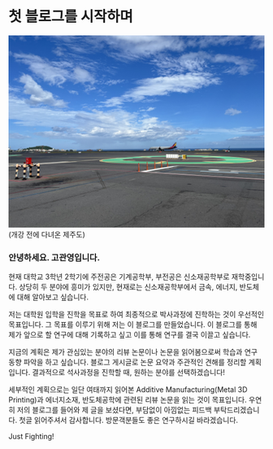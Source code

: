# 첫 블로그를 시작하며

![개강 전에 다녀온 제주도](img/kgyphoto/jejuair.jpg)
(개강 전에 다녀온 제주도)

### 안녕하세요. 고관영입니다.
현재 대학교 3학년 2학기에 주전공은 기계공학부, 부전공은 신소재공학부로 재학중입니다.
상당히 두 분야에 흥미가 있지만, 현재로는 신소재공학부에서 금속, 에너지, 반도체에 대해 알아보고 싶습니다.

저는 대학원 입학을 진학을 목표로 하여 최종적으로 박사과정에 진학하는 것이 우선적인 목표입니다.
그 목표를 이루기 위해 저는 이 블로그를 만들었습니다. 이 블로그를 통해 제가 앞으로 할 연구에 대해 기록하고 싶고 이를 통해 연구를 결국 이끌고 싶습니다.

지금의 계획은 제가 관심있는 분야의 리뷰 논문이나 논문을 읽어봄으로써 학습과 연구 동향 파악을 하고 싶습니다. 블로그 게시글로 논문 요약과 주관적인 견해를 정리할 계획입니다.
결과적으로 석사과정을 진학할 때, 원하는 분야를 선택하겠습니다!

세부적인 계획으로는 일단 여태까지 읽어본 Additive Manufacturing(Metal 3D Printing)과 에너지소재, 반도체공학에 관련된 리뷰 논문을 읽는 것이 목표입니다.
우연히 저의 블로그를 들어와 제 글을 보셨다면, 부담없이 아낌없는 피드백 부탁드리겠습니다.
첫글 읽어주셔서 감사합니다. 방문객분들도 좋은 연구하시길 바라겠습니다.

Just Fighting!